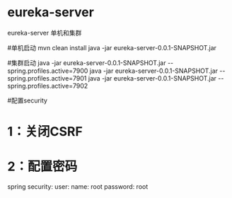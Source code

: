 # eureka-server
eureka-server 单机和集群

#单机启动
mvn clean install
java -jar eureka-server-0.0.1-SNAPSHOT.jar

#集群启动 
java -jar eureka-server-0.0.1-SNAPSHOT.jar --spring.profiles.active=7900
java -jar eureka-server-0.0.1-SNAPSHOT.jar --spring.profiles.active=7901
java -jar eureka-server-0.0.1-SNAPSHOT.jar --spring.profiles.active=7902


#配置security
# 1：关闭CSRF
# 2：配置密码
spring
  security:
    user:
      name: root
      password: root
